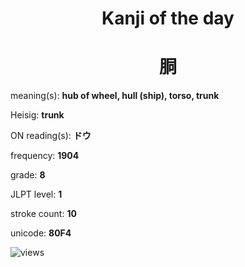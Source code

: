 <h1 align="center">Kanji of the day</h1>
<h1 align="center">胴</h1>
<p align="left">meaning(s): <b>hub of wheel, hull (ship), torso, trunk</b></p>
<p align="left">Heisig: <b>trunk</b></p>
<p align="left">ON reading(s): <b>ドウ</b></p>
<p align="left">frequency: <b>1904</b></p>
<p align="left">grade: <b>8</b></p>
<p align="left">JLPT level: <b>1</b></p>
<p align="left">stroke count: <b>10</b></p>
<p align="left">unicode: <b>80F4</b></p>
<p align="left"><img src="https://komarev.com/ghpvc/?username=tristanwagner-kanjioftheday&label=Views&color=0e75b6&style=flat" alt="views"/></p>
